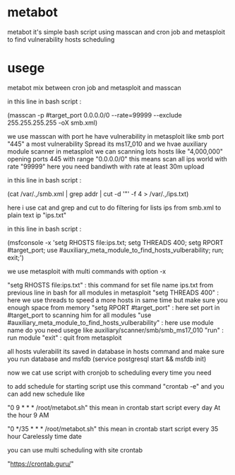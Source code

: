 # metabot
metabot it's simple bash script using masscan and cron job and metasploit to find vulnerability hosts scheduling







# usege

metabot mix between cron job and metasploit and masscan



in this line in bash script :



(masscan  -p #target_port 0.0.0.0/0 --rate=99999 --exclude 255.255.255.255 -oX smb.xml)


we use masscan with port he have vulnerability in metasploit like smb port "445" a most vulnerability Spread its ms17_010 and we hvae auxiliary module scanner in metasploit we can scanning lots hosts like "4,000,000" opening ports 445 with range "0.0.0.0/0" this means scan all ips world with rate "99999" here you need bandiwth with rate at least 30m upload
 



in this line in bash script :




(cat /var/.,/smb.xml | grep addr | cut -d '"' -f 4 > /var/.,/ips.txt) 


here i use cat and grep and cut to do filtering for lists ips from smb.xml to plain text ip "ips.txt"



in this line in bash script :






(msfconsole -x 'setg RHOSTS file:ips.txt; setg THREADS 400; setg RPORT #target_port; use #auxiliary_meta_module_to_find_hosts_vulberability; run; exit;')


we use metasploit with multi commands with option -x 


"setg RHOSTS file:ips.txt" : this command for set file name ips.txt from previous line in bash for all modules in metasploit
"setg THREADS 400" : here we use threads to speed a more hosts in same time but make sure you enough space from memory 
"setg RPORT #target_port" : here set port in #target_port to scanning him for all modules 
"use #auxiliary_meta_module_to_find_hosts_vulberability" : here use module name do you need usege like auxiliary/scanner/smb/smb_ms17_010
"run" : run module 
"exit" : quit from metasploit 







all hosts vulerabilit its saved in database in hosts command and make sure you run database and msfdb (service postgresql start && msfdb init)




now we cat use script with cronjob to scheduling every time you need 

to add schedule for starting script use this command "crontab -e" and you can add new schedule like 

"0 9 * * * /root/metabot.sh" this mean in crontab start script every day At the hour 9 AM 

"0 */35 * * * /root/metabot.sh" this mean in crontab start script every 35 hour Carelessly time date 

you can use multi scheduling with site crontab

"https://crontab.guru/"
